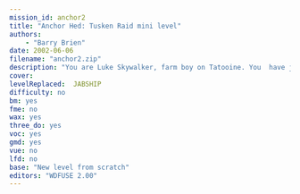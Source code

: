 ```yaml
---
mission_id: anchor2
title: "Anchor Hed: Tusken Raid mini level"
authors: 
    - "Barry Brien"
date: 2002-06-06
filename: "anchor2.zip"
description: "You are Luke Skywalker, farm boy on Tatooine. You  have just received a distress call from your friend Windy, who is trapped in the village of Anchor Hed during a particularly bad Tusken raid. You rush to aid your friend in your T-16 Skyhopper, landing just outside the village gate, you are completely unarmed."
cover:
levelReplaced:	JABSHIP
difficulty: no
bm:	yes
fme: no
wax: yes
three_do: yes
voc: yes
gmd: yes
vue: no
lfd: no
base: "New level from scratch"
editors: "WDFUSE 2.00"
---
```

